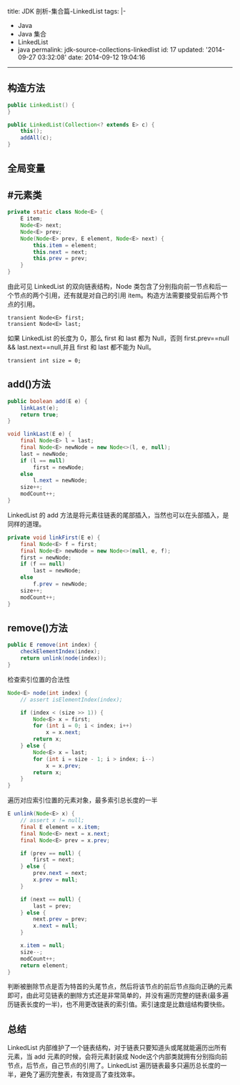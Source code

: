 title: JDK 剖析-集合篇-LinkedList
tags: |-

- Java
- Java 集合
- LinkedList
- java
  permalink: jdk-source-collections-linkedlist
  id: 17
  updated: '2014-09-27 03:32:08'
  date: 2014-09-12 19:04:16

---

## 构造方法

```java
public LinkedList() {
}
```

```java
public LinkedList(Collection<? extends E> c) {
    this();
    addAll(c);
}
```

## 全局变量

## #元素类

```java
private static class Node<E> {
    E item;
    Node<E> next;
    Node<E> prev;
    Node(Node<E> prev, E element, Node<E> next) {
        this.item = element;
        this.next = next;
        this.prev = prev;
    }
}
```

由此可见 LinkedList 的双向链表结构，Node 类包含了分别指向前一节点和后一个节点的两个引用，还有就是对自己的引用 item。构造方法需要接受前后两个节点的引用。

`transient Node<E> first;`<br>
`transient Node<E> last;`

如果 LinkedList 的长度为 0，那么 first 和 last 都为 Null，否则 first.prev==null && last.next==null,并且 first 和 last 都不能为 Null。

`transient int size = 0;`

## add()方法

```java
public boolean add(E e) {
    linkLast(e);
    return true;
}
```

```java
void linkLast(E e) {
    final Node<E> l = last;
    final Node<E> newNode = new Node<>(l, e, null);
    last = newNode;
    if (l == null)
        first = newNode;
    else
        l.next = newNode;
    size++;
    modCount++;
}
```

LinkedList 的 add 方法是将元素往链表的尾部插入，当然也可以在头部插入，是同样的道理。

```java
private void linkFirst(E e) {
    final Node<E> f = first;
    final Node<E> newNode = new Node<>(null, e, f);
    first = newNode;
    if (f == null)
        last = newNode;
    else
        f.prev = newNode;
    size++;
    modCount++;
}
```

## remove()方法

```java
public E remove(int index) {
    checkElementIndex(index);
    return unlink(node(index));
}
```

检查索引位置的合法性

```java
Node<E> node(int index) {
    // assert isElementIndex(index);

    if (index < (size >> 1)) {
        Node<E> x = first;
        for (int i = 0; i < index; i++)
            x = x.next;
        return x;
    } else {
        Node<E> x = last;
        for (int i = size - 1; i > index; i--)
            x = x.prev;
        return x;
    }
}
```

遍历对应索引位置的元素对象，最多索引总长度的一半

```java
E unlink(Node<E> x) {
    // assert x != null;
    final E element = x.item;
    final Node<E> next = x.next;
    final Node<E> prev = x.prev;

    if (prev == null) {
        first = next;
    } else {
        prev.next = next;
        x.prev = null;
    }

    if (next == null) {
        last = prev;
    } else {
        next.prev = prev;
        x.next = null;
    }

    x.item = null;
    size--;
    modCount++;
    return element;
}
```

判断被删除节点是否为特首的头尾节点，然后将该节点的前后节点指向正确的元素即可，由此可见链表的删除方式还是非常简单的，并没有遍历完整的链表(最多遍历链表长度的一半)，也不用更改链表的索引值。索引速度是比数组结构要快些。

## 总结

LinkedList 内部维护了一个链表结构，对于链表只要知道头或尾就能遍历出所有元素，当 add 元素的时候，会将元素封装成 Node<E>这个内部类就拥有分别指向前节点，后节点，自己节点的引用了。LinkedList 遍历链表最多只遍历总长度的一半，避免了遍历完整表，有效提高了查找效率。
